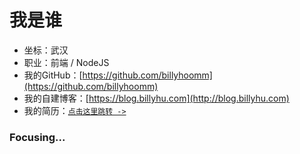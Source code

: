 
# 我是谁

- 坐标：武汉
- 职业：前端 / NodeJS
- 我的GitHub：[https://github.com/billyhoomm](https://github.com/billyhoomm)
- 我的自建博客：[https://blog.billyhu.com](http://blog.billyhu.com)
- 我的简历：[`点击这里跳转 ->`](https://hacknical.com/billyhoomm/resume?locale=zh)

### Focusing...
